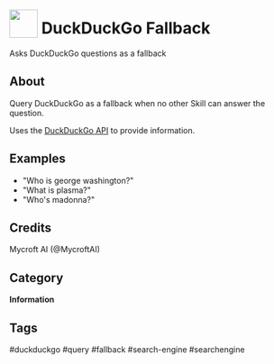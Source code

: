 # <img src='https://rawgithub.com/FortAwesome/Font-Awesome/master/advanced-options/raw-svg/solid/search.svg' card_color='#22a7f0' width='50' height='50' style='vertical-align:bottom'/> DuckDuckGo Fallback
Asks DuckDuckGo questions as a fallback

## About 
Query DuckDuckGo as a fallback when no other Skill can answer the question.

Uses the [DuckDuckGo API](https://duckduckgo.com/api) to provide information. 


## Examples 
* "Who is george washington?"
* "What is plasma?"
* "Who's madonna?"

## Credits 
Mycroft AI (@MycroftAI)

## Category
**Information**

## Tags
#duckduckgo
#query
#fallback
#search-engine
#searchengine
